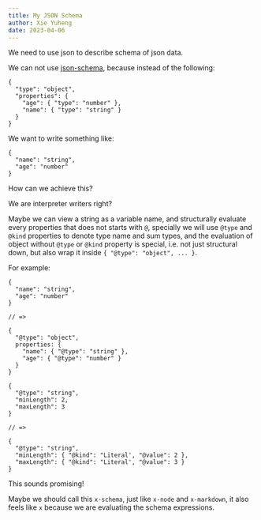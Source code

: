 ```yaml
---
title: My JSON Schema
author: Xie Yuheng
date: 2023-04-06
---
```


We need to use json to describe schema of json data.

We can not use [json-schema](https://json-schema.org/understanding-json-schema/index.html),
because instead of the following:

```
{
  "type": "object",
  "properties": {
    "age": { "type": "number" },
    "name": { "type": "string" }
  }
}
```

We want to write something like:

```
{
  "name": "string",
  "age": "number"
}
```

How can we achieve this?

We are interpreter writers right?

Maybe we can view a string as a variable name,
and structurally evaluate every properties that does not starts with `@`,
specially we will use `@type` and `@kind` properties to denote type name and sum types,
and the evaluation of object without `@type` or `@kind` property is special,
i.e. not just structural down, but also wrap it inside `{ "@type": "object", ... }`.

For example:

```
{
  "name": "string",
  "age": "number"
}

// =>

{
  "@type": "object",
  properties: {
    "name": { "@type": "string" },
    "age": { "@type": "number" }
  }
}
```

```
{
  "@type": "string",
  "minLength": 2,
  "maxLength": 3
}

// =>

{
  "@type": "string",
  "minLength": { "@kind": "Literal', "@value": 2 },
  "maxLength": { "@kind": "Literal', "@value": 3 }
}
```

This sounds promising!

Maybe we should call this `x-schema`, just like `x-node` and `x-markdown`,
it also feels like `x` because we are evaluating the schema expressions.
